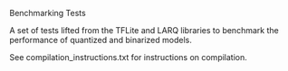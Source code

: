 Benchmarking Tests

A set of tests lifted from the TFLite and LARQ libraries to benchmark the performance of quantized and binarized models.

See compilation_instructions.txt for instructions on compilation.